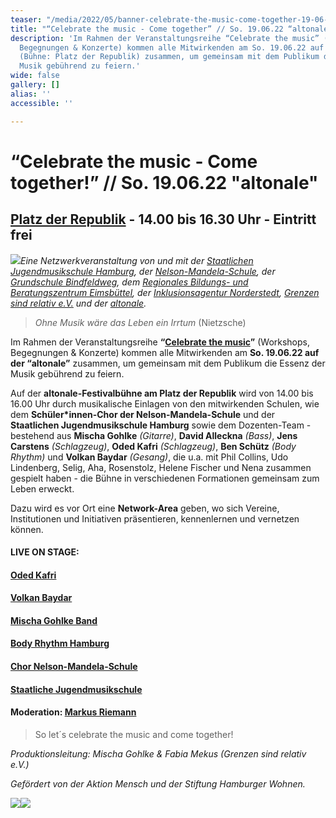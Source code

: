 ```yaml
---
teaser: "/media/2022/05/banner-celebrate-the-music-come-together-19-06-altonale-2022.jpg"
title: "“Celebrate the music - Come together” // So. 19.06.22 “altonale”"
description: 'Im Rahmen der Veranstaltungsreihe “Celebrate the music” (Workshops,
  Begegnungen & Konzerte) kommen alle Mitwirkenden am So. 19.06.22 auf der “altonale”
  (Bühne: Platz der Republik) zusammen, um gemeinsam mit dem Publikum die Essenz der
  Musik gebührend zu feiern.'
wide: false
gallery: []
alias: ''
accessible: ''

---
```

# **“Celebrate the music - Come together!” // So. 19.06.22 "altonale"**

## [Platz der Republik](https://goo.gl/maps/wfX5yTBBNpumMxD98) **-** 14.00 bis 16.30 Uhr - Eintritt frei

![](/media/2022/05/banner-celebrate-the-music-come-together-19-06-altonale-2022.jpg)_Eine Netzwerkveranstaltung von und mit der_ [_Staatlichen Jugendmusikschule Hamburg_](https://www.hamburg.de/jugendmusikschule/stadtbereich-mitte/)_, der_ [_Nelson-Mandela-Schule_](https://www.nelson-mandela-schule-kirchdorf.de/startseite/)_, der_ [_Grundschule Bindfeldweg_](https://grundschule-bindfeldweg.hamburg.de/)_, dem_ [_Regionales Bildungs- und Beratungszentrum Eimsbüttel_](https://rebbz-eimsbuettel.hamburg.de/)_, der_ [_Inklusionsagentur Norderstedt_](https://n-i-i-n.de/)_,_ [_Grenzen sind relativ e.V._](https://www.grenzensindrelativ.de/) _und der_ [_altonale_](www.altonale.de)_._

> _Ohne Musik wäre das Leben ein Irrtum_ (Nietzsche)

Im Rahmen der Veranstaltungsreihe **“**[**Celebrate the music**](https://www.grenzensindrelativ.de/aktivitaeten/projekte-und-veranstaltungen/erlebnistage-inklusion-durch-musik/allgemeine-infos-erlebnistage-inklusion)**”** (Workshops, Begegnungen & Konzerte) kommen alle Mitwirkenden am **So. 19.06.22 auf der “altonale”** zusammen, um gemeinsam mit dem Publikum die Essenz der Musik gebührend zu feiern.

Auf der **altonale-Festivalbühne am Platz der Republik** wird von 14.00 bis 16.00 Uhr durch musikalische Einlagen von den mitwirkenden Schulen, wie dem **Schüler*innen-Chor der Nelson-Mandela-Schule** und der **Staatlichen Jugendmusikschule Hamburg** sowie dem Dozenten-Team - bestehend aus **Mischa Gohlke** _(Gitarre)_, **David Alleckna** _(Bass)_, **Jens Carstens** _(Schlagzeug)_, **Oded Kafri** _(Schlagzeug)_, **Ben Schütz** _(Body Rhythm)_ und **Volkan Baydar** _(Gesang)_, die u.a. mit Phil Collins, Udo Lindenberg, Selig, Aha, Rosenstolz, Helene Fischer und Nena zusammen gespielt haben - die Bühne in verschiedenen Formationen gemeinsam zum Leben erweckt.

Dazu wird es vor Ort eine **Network-Area** geben, wo sich Vereine, Institutionen und Initiativen präsentieren, kennenlernen und vernetzen können.

#### **LIVE ON STAGE:**

#### [Oded Kafri](https://odedkafri.com/ueber/)

#### [Volkan Baydar](https://www.volkanbaydar.com/)

#### [Mischa Gohlke Band](https://mischagohlkeband.de/)

#### [Body Rhythm Hamburg](https://www.bodyrhythm.de/)

#### [Chor Nelson-Mandela-Schule](https://www.nelson-mandela-schule-kirchdorf.de/bildungsangebot/faecher/musik/singen-im-chor/)

#### [Staatliche Jugendmusikschule](https://www.hamburg.de/jugendmusikschule/)

#### Moderation: [Markus Riemann](https://kulturbedarf.de/)

> So let´s celebrate the music and come together!

_Produktionsleitung: Mischa Gohlke & Fabia Mekus (Grenzen sind relativ e.V.)_

_Gefördert von der Aktion Mensch und der Stiftung Hamburger Wohnen._

![](/media/2021/07/20170919100223-aktion_mensch_logo.svg)![](/media/2022/03/stiftung_hw_logo_rgb_inumlauf.JPG)